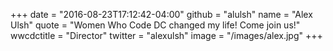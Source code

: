 +++
date = "2016-08-23T17:12:42-04:00"
github = "alulsh"
name = "Alex Ulsh"
quote = "Women Who Code DC changed my life! Come join us!"
wwcdctitle = "Director"
twitter = "alexulsh"
image = "/images/alex.jpg"
+++

